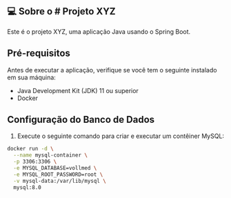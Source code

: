 ## 💻 Sobre o # Projeto XYZ

Este é o projeto XYZ, uma aplicação Java usando o Spring Boot.

## Pré-requisitos

Antes de executar a aplicação, verifique se você tem o seguinte instalado em sua máquina:

- Java Development Kit (JDK) 11 ou superior
- Docker

## Configuração do Banco de Dados

1. Execute o seguinte comando para criar e executar um contêiner MySQL:

```bash
docker run -d \
  --name mysql-container \
  -p 3306:3306 \
  -e MYSQL_DATABASE=vollmed \
  -e MYSQL_ROOT_PASSWORD=root \
  -v mysql-data:/var/lib/mysql \
  mysql:8.0
